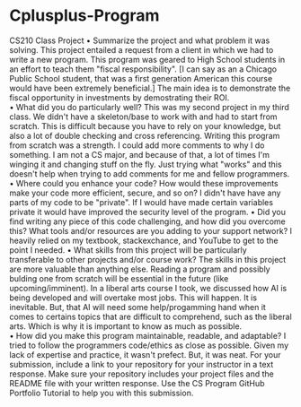 # Cplusplus-Program
CS210 Class Project
•	Summarize the project and what problem it was solving.
This project entailed a request from a client in which we had to write a new program. This program was geared to High School students in an effort to teach them "fiscal responsibility". [I can say as an a Chicago Public School student, that was a first generation American this course would have been extremely beneficial.] The main idea is to demonstrate the fiscal opportunity in investments by demostrating their ROI.  
•	What did you do particularly well?
This was my second project in my third class. We didn't have a skeleton/base to work with and had to start from scratch. This is difficult because you have to rely on your knowledge, but also a lot of double checking and cross referencing. Writing this program from scratch was a strength. I could add more comments to why I do something. I am not a CS major, and because of that, a lot of times I'm winging it and changing stuff on the fly. Just trying what "works" and this doesn't help when trying to add comments for me and fellow programmers. 
•	Where could you enhance your code? How would these improvements make your code more efficient, secure, and so on?
I didn't have have any parts of my code to be "private". If I would have made certain variables private it would have improved the security level of the program. 
•	Did you find writing any piece of this code challenging, and how did you overcome this? What tools and/or resources are you adding to your support network?
I heavily relied on my textbook, stackexchance, and YouTube to get to the point I needed. 
•	What skills from this project will be particularly transferable to other projects and/or course work?
The skills in this project are more valuable than anything else. Reading a program and possibly bulding one from scratch will be essential in the future (like upcoming/imminent). In a liberal arts course I took, we discussed how AI is being developed and will overtake most jobs. This will happen. It is inevitable. But, that AI will need some help/progamming hand when it comes to certains topics that are difficult to comprehend, such as the liberal arts. Which is why it is important to know as much as possible.  
•	How did you make this program maintainable, readable, and adaptable?
I tried to follow the programmers code/ethics as close as possible. Given my lack of expertise and practice, it wasn't prefect. But, it was neat. 
For your submission, include a link to your repository for your instructor in a text response. Make sure your repository includes your project files and the README file with your written response. Use the CS Program GitHub Portfolio Tutorial to help you with this submission.
